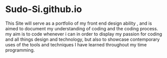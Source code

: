 # Sudo-Si.github.io
This Site will serve as a portfolio of my front end design ability , and is aimed to document my understanding of coding and the coding process. 
my aim is to code whenever i can in order to display my passion for coding and all things design and technology, 
but also to showcase contemporary uses of the tools and techniques I have learned throughout my time programming.
